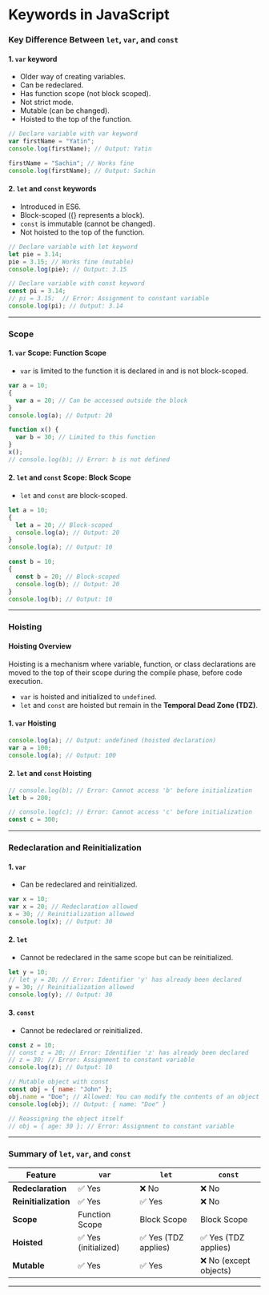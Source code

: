 # Keywords in JavaScript

### **Key Difference Between `let`, `var`, and `const`**

#### **1. `var` keyword**

- Older way of creating variables.
- Can be redeclared.
- Has function scope (not block scoped).
- Not strict mode.
- Mutable (can be changed).
- Hoisted to the top of the function.

```javascript
// Declare variable with var keyword
var firstName = "Yatin";
console.log(firstName); // Output: Yatin

firstName = "Sachin"; // Works fine
console.log(firstName); // Output: Sachin
```

#### **2. `let` and `const` keywords**

- Introduced in ES6.
- Block-scoped ({} represents a block).
- `const` is immutable (cannot be changed).
- Not hoisted to the top of the function.

```javascript
// Declare variable with let keyword
let pie = 3.14;
pie = 3.15; // Works fine (mutable)
console.log(pie); // Output: 3.15

// Declare variable with const keyword
const pi = 3.14;
// pi = 3.15;  // Error: Assignment to constant variable
console.log(pi); // Output: 3.14
```

---

### **Scope**

#### **1. `var` Scope: Function Scope**

- `var` is limited to the function it is declared in and is not block-scoped.

```javascript
var a = 10;
{
  var a = 20; // Can be accessed outside the block
}
console.log(a); // Output: 20

function x() {
  var b = 30; // Limited to this function
}
x();
// console.log(b); // Error: b is not defined
```

#### **2. `let` and `const` Scope: Block Scope**

- `let` and `const` are block-scoped.

```javascript
let a = 10;
{
  let a = 20; // Block-scoped
  console.log(a); // Output: 20
}
console.log(a); // Output: 10

const b = 10;
{
  const b = 20; // Block-scoped
  console.log(b); // Output: 20
}
console.log(b); // Output: 10
```

---

### **Hoisting**

#### **Hoisting Overview**

Hoisting is a mechanism where variable, function, or class declarations are moved to the top of their scope during the compile phase, before code execution.

- `var` is hoisted and initialized to `undefined`.
- `let` and `const` are hoisted but remain in the **Temporal Dead Zone (TDZ)**.

#### **1. `var` Hoisting**

```javascript
console.log(a); // Output: undefined (hoisted declaration)
var a = 100;
console.log(a); // Output: 100
```

#### **2. `let` and `const` Hoisting**

```javascript
// console.log(b); // Error: Cannot access 'b' before initialization
let b = 200;

// console.log(c); // Error: Cannot access 'c' before initialization
const c = 300;
```

---

### **Redeclaration and Reinitialization**

#### **1. `var`**

- Can be redeclared and reinitialized.

```javascript
var x = 10;
var x = 20; // Redeclaration allowed
x = 30; // Reinitialization allowed
console.log(x); // Output: 30
```

#### **2. `let`**

- Cannot be redeclared in the same scope but can be reinitialized.

```javascript
let y = 10;
// let y = 20; // Error: Identifier 'y' has already been declared
y = 30; // Reinitialization allowed
console.log(y); // Output: 30
```

#### **3. `const`**

- Cannot be redeclared or reinitialized.

```javascript
const z = 10;
// const z = 20; // Error: Identifier 'z' has already been declared
// z = 30; // Error: Assignment to constant variable
console.log(z); // Output: 10

// Mutable object with const
const obj = { name: "John" };
obj.name = "Doe"; // Allowed: You can modify the contents of an object
console.log(obj); // Output: { name: "Doe" }

// Reassigning the object itself
// obj = { age: 30 }; // Error: Assignment to constant variable
```

---

### **Summary of `let`, `var`, and `const`**

| Feature              | `var`                | `let`                | `const`                |
| -------------------- | -------------------- | -------------------- | ---------------------- |
| **Redeclaration**    | ✅ Yes               | ❌ No                | ❌ No                  |
| **Reinitialization** | ✅ Yes               | ✅ Yes               | ❌ No                  |
| **Scope**            | Function Scope       | Block Scope          | Block Scope            |
| **Hoisted**          | ✅ Yes (initialized) | ✅ Yes (TDZ applies) | ✅ Yes (TDZ applies)   |
| **Mutable**          | ✅ Yes               | ✅ Yes               | ❌ No (except objects) |

---
